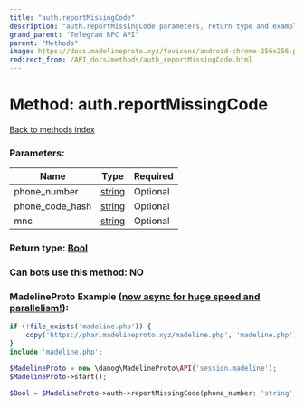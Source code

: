 ```yaml
---
title: "auth.reportMissingCode"
description: "auth.reportMissingCode parameters, return type and example"
grand_parent: "Telegram RPC API"
parent: "Methods"
image: https://docs.madelineproto.xyz/favicons/android-chrome-256x256.png
redirect_from: /API_docs/methods/auth_reportMissingCode.html
---
```

# Method: auth.reportMissingCode
[Back to methods index](index.html)



### Parameters:

| Name     |    Type       | Required |
|----------|---------------|----------|
|phone\_number|[string](/API_docs/types/string.html) | Optional|
|phone\_code\_hash|[string](/API_docs/types/string.html) | Optional|
|mnc|[string](/API_docs/types/string.html) | Optional|


### Return type: [Bool](/API_docs/types/Bool.html)

### Can bots use this method: **NO**


### MadelineProto Example ([now async for huge speed and parallelism!](https://docs.madelineproto.xyz/docs/ASYNC.html)):


```php
if (!file_exists('madeline.php')) {
    copy('https://phar.madelineproto.xyz/madeline.php', 'madeline.php');
}
include 'madeline.php';

$MadelineProto = new \danog\MadelineProto\API('session.madeline');
$MadelineProto->start();

$Bool = $MadelineProto->auth->reportMissingCode(phone_number: 'string', phone_code_hash: 'string', mnc: 'string', );
```

